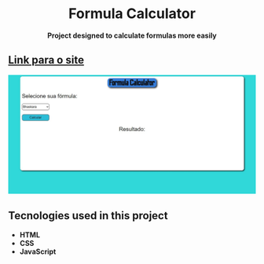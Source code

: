  <h1 align="center"> Formula Calculator </h1>
 <p align="center"> <strong>Project designed to calculate formulas more easily</strong> </p>
 <h2 > <a  href="https://quizzical-mcclintock-61e0ec.netlify.app/"> Link para o site </a> </h2>
 <img  src="print-site.jpg" alt="print do site">
 <br>
<h2>Tecnologies used in this project </h2>
<ul>
 <li><strong> HTML <strong></li>
 <li><strong> CSS <strong></li>
 <li><strong> JavaScript <strong></li>
<ul>
